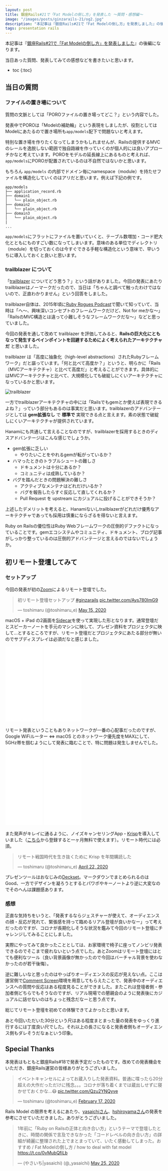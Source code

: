 ```yaml
---
layout: post
title: 銀座Rails#21で「Fat Modelの倒し方」を発表した 〜質問・感想編〜
image: "/images/posts/ginzarails-21/og2.jpg"
description: "本記事は『銀座Rails#21で「Fat Modelの倒し方」を発表しました』の後編になります。当日あった質問、発表してみての感想などを書きたいと思います。当日の質問： ファイルの置き場について trailblazer について"
tags: presentation rails
---
```


本記事は『[銀座Rails#21で「Fat Modelの倒し方」を発表しました](/how-to-deal-with-fat-model/)』の後編になります。

当日あった質問、発表してみての感想などを書きたいと思います。

- toc
{:toc}

## 当日の質問

### ファイルの置き場について

質問の文脈としては「POROファイルの置き場ってどこ？」という内容でした。

発表中でPOROは「Modelの補助輪」という表現をしましたが、役割としてはModelにあたるので置き場所も`app/models`配下で問題ないと考えます。

特別な置き場を作りたくなってしまうかもしれませんが、Railsの提供するMVCのレールを逸脱しない範囲で独自路線を作っていくのが個人的には良いアプローチかなと考えています。POROをモデルの延長線上にあるものと考えれば、`app/models`にPOROが配置されているのは不自然ではないかと思います。

もちろん `app/models` の内部でドメイン毎にnamespace（module）を持たせファイルを構造化していくのはアリだと思います。例えば下記の例です。

```
app/models
├── application_record.rb
├── domain1
│   └── plain_object.rb
├── domain2
│   └── plain_object.rb
├── domain3
│   └── plain_object.rb
|
...
```

`app/models`にフラットにファイルを置いていくと、テーブル数増加・コード肥大化とともにものすごい数になってしまいます。意味のある単位でディレクトリ（module）を切っておくのは今すぐできる手軽な構造化という意味で、早いうちに導入しておくと良いと思います。

### trailblazer について

「[trailblazer](https://github.com/trailblazer/trailblazer) についてどう思う？」という話がありました。今回の発表にあたりtrailblazerはノーマークだったので、当日は「ちゃんと調べて触ったわけではないので、正直わかりません」という回答をしました。

trailblazer自体は、2015年頃に[Ruby Rogues Podcast](https://devchat.tv/ruby-rogues/206-rr-trailblazer-with-nick-sutterer/)で聞いて知っていて、当時は「へ〜、興味深いコンセプトのフレームワークだけど、Not for meかな〜」「RailsのMVC構造とは違って小難しそうなフレームワークだな〜」などと思っていました。

今回の発表を通して改めて trailblazer を評価してみると、**Railsの巨大化にともなって発生するペインポイントを回避するためによく考えられたアーキテクチャだ** と思いました。

trailblazer は「高度に抽象化（high-level abstractions）されたRubyフレームワーク」だと謳っています。「何と比べて高度か？」というと、明らかに「Rails（MVCアーキテクチャ）と比べて高度だ」と考えることができます。具体的にはMVCアーキテクチャと比べて、大規模化しても破綻しにくいアーキテクチャになっているかと思います。

![trailblazer](/images/posts/ginzarails-21/trailblazer.png)

一方でtrailblazerアーキテクチャの中には「Railsでもgemとか使えば表現できるよね？」っていう部分もあるのは事実だと思います。trailblazerのアドバンテージとしては **gem拡張なし** で **標準で** 実現できる点と言えます。素の状態で破綻しにくいアーキテクチャが提供されています。

Hanamiにも共通して言えることなのですが、trailblazerを採用するときのディスアドバンテージはこんな感じでしょうか。

- gem拡張に乏しい
  - やりたいことをやれるgemが転がっているか？
- ハマったときのトラブルシュートの難しさ
  - ドキュメントは十分にあるか？
  - コミュニティは成熟しているか？
- バグを踏んだときの問題解決の難しさ
  - アクティブなメンテナはどれだけいるか？
  - バグを報告したらすぐ反応して直してくれるか？
  - Pull Request を upstream にカジュアルに投げることができそうか？

上述したデメリットを考えると、Hanamiないしtrailblazerがどれだけ優秀なアーキテクチャであっても採用は慎重にならざるを得ないと言えます。

Ruby on Railsの優位性はRuby Webフレームワークの圧倒的デファクトになっていることです。gemエコシステムやコミュニティ、ドキュメント、ブログ記事がしっかり整っているのは圧倒的アドバンテージと言えるのではないでしょうか。

## 初リモート登壇してみて

### セットアップ

今回の発表が初の[Zoom](https://zoom.us/)によるリモート登壇でした。

<blockquote class="twitter-tweet"><p lang="ja" dir="ltr">初リモート登壇セットアップ <a href="https://twitter.com/hashtag/ginzarails?src=hash&amp;ref_src=twsrc%5Etfw">#ginzarails</a> <a href="https://t.co/Ays780ImG9">pic.twitter.com/Ays780ImG9</a></p>&mdash; toshimaru (@toshimaru_e) <a href="https://twitter.com/toshimaru_e/status/1261229167036653570?ref_src=twsrc%5Etfw">May 15, 2020</a></blockquote>

macOS + iPad の2画面を[Sidecar](https://support.apple.com/ja-jp/HT210380)を使って実現した形となります。通常登壇だとスピーカーノートを手元のマシンに映して、プレゼン資料をプロジェクタに映して...とするところですが、リモート登壇だとプロジェクタにあたる部分が無いのでサブディスプレイは必須だなと感じました。

<iframe style="width:120px;height:240px;" marginwidth="0" marginheight="0" scrolling="no" frameborder="0" src="//rcm-fe.amazon-adsystem.com/e/cm?lt1=_blank&amp;bc1=000000&amp;IS2=1&amp;bg1=FFFFFF&amp;fc1=000000&amp;lc1=0000FF&amp;t=toshimaru-22&amp;language=ja_JP&amp;o=9&amp;p=8&amp;l=as4&amp;m=amazon&amp;f=ifr&amp;ref=as_ss_li_til&amp;asins=B07PRX2Q11&amp;linkId=496cfb91e959b3c29be79559c0666db9"></iframe>

<iframe style="width:120px;height:240px;" marginwidth="0" marginheight="0" scrolling="no" frameborder="0" src="//rcm-fe.amazon-adsystem.com/e/cm?lt1=_blank&amp;bc1=000000&amp;IS2=1&amp;bg1=FFFFFF&amp;fc1=000000&amp;lc1=0000FF&amp;t=toshimaru-22&amp;language=ja_JP&amp;o=9&amp;p=8&amp;l=as4&amp;m=amazon&amp;f=ifr&amp;ref=as_ss_li_til&amp;asins=B07H27J698&amp;linkId=aa0e907ba05d2a0e01a21b30e73d5b86"></iframe>

リモート発表ということもありネットワークが一番の心配事だったのですが、Google WiFiルーター ⇔ macOS とのネットワーク優先度をMAXにして、5GHz帯を掴むようにして発表に臨むことで、特に問題は発生しませんでした。

<iframe style="width:120px;height:240px;" marginwidth="0" marginheight="0" scrolling="no" frameborder="0" src="//rcm-fe.amazon-adsystem.com/e/cm?lt1=_blank&bc1=000000&IS2=1&bg1=FFFFFF&fc1=000000&lc1=0000FF&t=toshimaru-22&language=ja_JP&o=9&p=8&l=as4&m=amazon&f=ifr&ref=as_ss_li_til&asins=B084ZCV6M5&linkId=dd1f57286c1fe56f3d3bc5db74ef399e"></iframe>

<iframe style="width:120px;height:240px;" marginwidth="0" marginheight="0" scrolling="no" frameborder="0" src="//rcm-fe.amazon-adsystem.com/e/cm?lt1=_blank&bc1=000000&IS2=1&bg1=FFFFFF&fc1=000000&lc1=0000FF&t=toshimaru-22&language=ja_JP&o=9&p=8&l=as4&m=amazon&f=ifr&ref=as_ss_li_til&asins=B01MAW2294&linkId=bdc1818106278e95163b1f29f12bfdd9"></iframe>

また発声がキレイに通るように、ノイズキャンセリングApp・[Krisp](https://krisp.ai/)を導入していました（[こちら](https://ref.krisp.ai/u/ud778344eb)から登録すると一ヶ月無料で使えます）。リモート時代には必須。

<blockquote class="twitter-tweet"><p lang="ja" dir="ltr">リモート戦国時代を生き抜くために Krisp を年間購読した</p>&mdash; toshimaru (@toshimaru_e) <a href="https://twitter.com/toshimaru_e/status/1252784955878305792?ref_src=twsrc%5Etfw">April 22, 2020</a></blockquote>

プレゼンツールはおなじみの[Deckset](https://www.deckset.com/)。マークダウンでまとめられるのはGood、一方でデザインを凝ろうとするとパワポやキーノートより逆に大変なのでそのへんは課題感あります。

### 感想

正直な気持ちをいうと、「発表するならジェスチャーが使えて、オーディエンスの顔・反応が見れて、緊張感を持って臨めるリアル登壇が良いかなー」って考えだったのですが、コロナが長期化しそうな状況を鑑みて今回のリモート登壇にチャレンジしてみることにしました。

実際にやってみて良かったこととしては、お家環境で椅子に座ってノンビリ発表できるのでそこまで疲れないという点でした。あとZoomはリモート登壇にはとても便利なツール（良い背景画像が無かったので今回はバーチャル背景を使わなかったのが若干後悔）。

逆に難しいなと思ったのはやっぱりオーディエンスの反応が見えない点。ここは運営側で[Comment Screen](http://commentscreen.com/)環境を用意してもらえたことで、発表中のオーディエンスへの質問や反応はある程度見ることができました。またこれは登壇者側・参加者側どちらでもそうなのですが、リアル現場での懇親会のように発表後にカジュアルに話せないのはちょっと残念だなーと思う点です。

総じてリモート登壇を初めての体験できてよかったと思います。

あと今回いただいた30分という尺はある程度まとまった量の発表をゆっくり進行するには丁度良い尺でした。それ以上の長さになると発表者側もオーディエンス側もダレそうだなぁという印象。

## Special Thanks

本発表はもともと銀座Rails#18で発表予定だったものです。改めての発表機会をいただき、銀座Rails運営の皆様ありがとうございました。

<blockquote class="twitter-tweet"><p lang="ja" dir="ltr">イベントキャンセルによってお蔵入りした発表資料。普通に喋ったら20分超えの大作だっただけに残念。。。コロナが落ち着くまでは蔵出しせずに寝かせておくかな...😷 <a href="https://t.co/Qzu2YNQyve">pic.twitter.com/Qzu2YNQyve</a></p>&mdash; toshimaru (@toshimaru_e) <a href="https://twitter.com/toshimaru_e/status/1229425295930716160?ref_src=twsrc%5Etfw">February 17, 2020</a></blockquote>

Rails Model の限界を考えるにあたり、[yasaichiさん](https://twitter.com/_yasaichi)、[hshiroyamaさん](https://github.com/hshimoyama)の発表を参考にさせていただきました。ありがとうございました。

<script async class="speakerdeck-embed" data-id="b5579c5fa5fa4e479ec81fda3b231eb2" data-ratio="1.33333333333333" src="//speakerdeck.com/assets/embed.js"></script>

<script async class="speakerdeck-embed" data-id="ce30c3cf9433471283e24855f6bdd2b4" data-ratio="1.77777777777778" src="//speakerdeck.com/assets/embed.js"></script>

<blockquote class="twitter-tweet"><p lang="ja" dir="ltr">1年前に「Ruby on Railsの正体と向き合い方」というテーマで登壇したときに、時間の関係で言及できなかった「コードレベルの向き合い方」の詳細が綺麗に整理された上でまとまっていて、いたく感動してしまった。おすすめ / Fat Modelの倒し方 / how to deal with fat model <a href="https://t.co/0vMubQfiLb">https://t.co/0vMubQfiLb</a></p>&mdash; (やさいち|yasaichi) (@_yasaichi) <a href="https://twitter.com/_yasaichi/status/1264889633332060160?ref_src=twsrc%5Etfw">May 25, 2020</a></blockquote>
